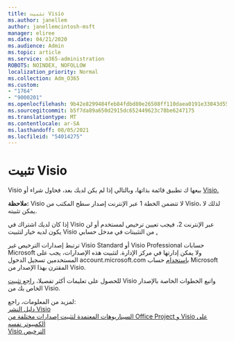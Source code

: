 ```yaml
---
title: تثبيت Visio
ms.author: janellem
author: janellemcintosh-msft
manager: eliree
ms.date: 04/21/2020
ms.audience: Admin
ms.topic: article
ms.service: o365-administration
ROBOTS: NOINDEX, NOFOLLOW
localization_priority: Normal
ms.collection: Adm_O365
ms.custom:
- "1764"
- "9000201"
ms.openlocfilehash: 9b42e8299484feb84fdbd80e26508ff110daea0191e33043d55ac9880f12919d
ms.sourcegitcommit: b5f7da89a650d2915dc652449623c78be6247175
ms.translationtype: MT
ms.contentlocale: ar-SA
ms.lasthandoff: 08/05/2021
ms.locfileid: "54014275"
---
```

# <a name="install-visio"></a>تثبيت Visio

Visio بيعها ك تطبيق قائمة بذاتها، وبالتالي إذا لم يكن لديك بعد، فحاول شراء أو [Visio.](https://products.office.com/visio) 

**ملاحظة:** Visio لا تتضمن الخطة 1 عبر الإنترنت إصدار سطح المكتب من Visio، لذلك لا يمكن تثبيته.

إذا كان لديك اشتراك في Visio عبر الإنترنت 2، فيجب تعيين ترخيص لمستخدم أو لن يكون لديه خيار  لتثبيت Visio من التثبيتات في مدخل حسابي [.](https://portal.office.com/account#installs) [](https://docs.microsoft.com/microsoft-365/admin/add-users/add-users) 

ترتبط إصدارات الترخيص غير Visio Standard أو Visio Professional حسابات Microsoft ولا يمكن إدارتها في مركز الإدارة. لتثبيت هذه الإصدارات، يجب على المستخدمين تسجيل الدخول account.microsoft.com [باستخدام](https://account.microsoft.com) حساب Microsoft المقترن بهذا الإصدار من Visio.

للحصول على تعليمات أكثر تفصيلا، [راجع تثبيت](https://support.office.com/article/f98f21e3-aa02-4827-9167-ddab5b025710?wt.mc_id=OfficeAdm_ClientDIA_Alchemy1764) Visio واتبع الخطوات الخاصة بالإصدار الخاص بك من Visio.

لمزيد من المعلومات، راجع:<br>
[دليل النشر Visio](https://docs.microsoft.com/deployoffice/deployment-guide-for-visio)<br>
[السيناريوهات المعتمدة لتثبيت إصدارات مختلفة من Office Project و Visio على الكمبيوتر نفسه](https://docs.microsoft.com/deployoffice/install-different-office-visio-and-project-versions-on-the-same-computer)<br>
[Visio الترخيص](https://products.office.com/visio/microsoft-visio-volume-licensing-visio-for-multiple-users)